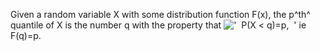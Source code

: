 Given a random variable X with some distribution function F(x), the
p^th^ quantile of X is the number q with the property that
!['  P(X \< q)=p,  '](../dictionary/equation_images/2555.1..png) ie
F(q)=p.
